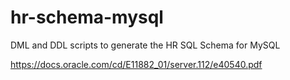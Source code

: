 # hr-schema-mysql
DML and DDL scripts to generate the HR SQL Schema for MySQL

https://docs.oracle.com/cd/E11882_01/server.112/e40540.pdf

